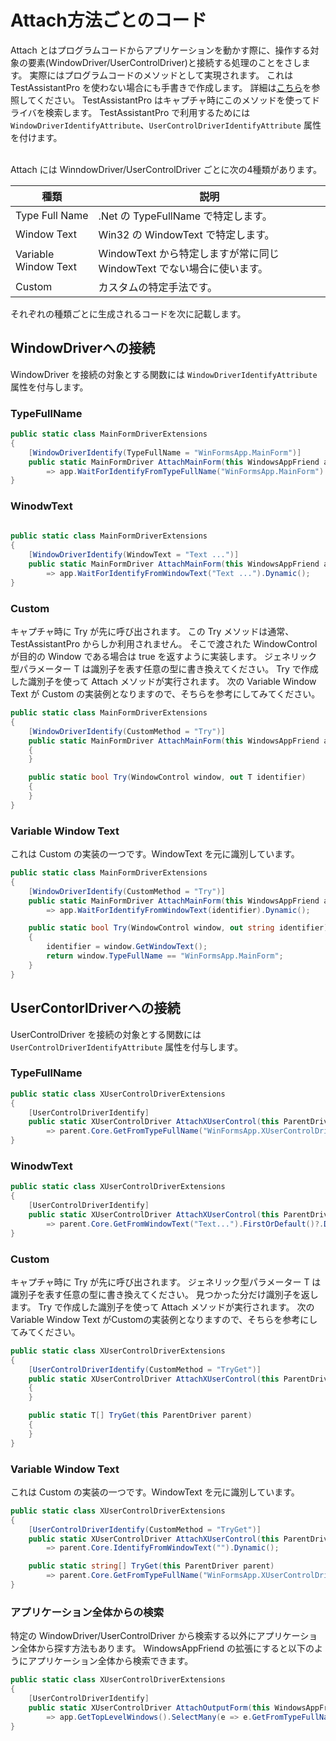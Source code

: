 # Attach方法ごとのコード

Attach とはプログラムコードからアプリケーションを動かす際に、操作する対象の要素(WindowDriver/UserControlDriver)と接続する処理のことをさします。 実際にはプログラムコードのメソッドとして実現されます。
これは TestAssistantPro を使わない場合にも手書きで作成します。
詳細は[こちら](https://github.com/Codeer-Software/Friendly/blob/master/TestAutomationDesign.jp.md#attach)を参照してください。
TestAssistantPro はキャプチャ時にこのメソッドを使ってドライバを検索します。
TestAssistantPro で利用するためには `WindowDriverIdentifyAttribute`、`UserControlDriverIdentifyAttribute` 属性を付けます。

<br>
Attach には WinndowDriver/UserControlDriver ごとに次の4種類があります。

| 種類 | 説明 |
|-----|-----|
| Type Full Name | .Net の TypeFullName で特定します。 |
| Window Text | Win32 の WindowText で特定します。 |
| Variable Window Text | WindowText から特定しますが常に同じ WindowText でない場合に使います。 |
| Custom | カスタムの特定手法です。 |

それぞれの種類ごとに生成されるコードを次に記載します。

## WindowDriverへの接続

WindowDriver を接続の対象とする関数には `WindowDriverIdentifyAttribute` 属性を付与します。

### TypeFullName

```cs
public static class MainFormDriverExtensions
{
    [WindowDriverIdentify(TypeFullName = "WinFormsApp.MainForm")]
    public static MainFormDriver AttachMainForm(this WindowsAppFriend app)
        => app.WaitForIdentifyFromTypeFullName("WinFormsApp.MainForm").Dynamic();
}
```
### WinodwText

```cs
    
public static class MainFormDriverExtensions
{
    [WindowDriverIdentify(WindowText = "Text ...")]
    public static MainFormDriver AttachMainForm(this WindowsAppFriend app)
        => app.WaitForIdentifyFromWindowText("Text ...").Dynamic();
}
```
### Custom

キャプチャ時に Try が先に呼び出されます。
この Try メソッドは通常、TestAssistantPro からしか利用されません。
そこで渡された WindowControl が目的の Window である場合は true を返すように実装します。
ジェネリック型パラメーター T は識別子を表す任意の型に書き換えてください。
Try で作成した識別子を使って Attach メソッドが実行されます。
次の Variable Window Text が Custom の実装例となりますので、そちらを参考にしてみてください。
```cs
public static class MainFormDriverExtensions
{
    [WindowDriverIdentify(CustomMethod = "Try")]
    public static MainFormDriver AttachMainForm(this WindowsAppFriend app, T identifier)
    {
    }

    public static bool Try(WindowControl window, out T identifier)
    {
    }
}
```

### Variable Window Text

これは Custom の実装の一つです。WindowText を元に識別しています。
```cs
public static class MainFormDriverExtensions
{
    [WindowDriverIdentify(CustomMethod = "Try")]
    public static MainFormDriver AttachMainForm(this WindowsAppFriend app, string identifier)
        => app.WaitForIdentifyFromWindowText(identifier).Dynamic();

    public static bool Try(WindowControl window, out string identifier)
    {
        identifier = window.GetWindowText();
        return window.TypeFullName == "WinFormsApp.MainForm";
    }
}
```

## UserContorlDriverへの接続

UserControlDriver を接続の対象とする関数には `UserControlDriverIdentifyAttribute` 属性を付与します。

### TypeFullName

```cs
public static class XUserControlDriverExtensions
{
    [UserControlDriverIdentify]
    public static XUserControlDriver AttachXUserControl(this ParentDriver parent)
        => parent.Core.GetFromTypeFullName("WinFormsApp.XUserControlDriver").FirstOrDefault()?.Dynamic();
}
```

### WinodwText

```cs
public static class XUserControlDriverExtensions
{
    [UserControlDriverIdentify]
    public static XUserControlDriver AttachXUserControl(this ParentDriver parent)
        => parent.Core.GetFromWindowText("Text...").FirstOrDefault()?.Dynamic();
}
```

### Custom

キャプチャ時に Try が先に呼び出されます。
ジェネリック型パラメーター T は識別子を表す任意の型に書き換えてください。
見つかった分だけ識別子を返します。
Try で作成した識別子を使って Attach メソッドが実行されます。
次の Variable Window Text がCustomの実装例となりますので、そちらを参考にしてみてください。
```cs
public static class XUserControlDriverExtensions
{
    [UserControlDriverIdentify(CustomMethod = "TryGet")]
    public static XUserControlDriver AttachXUserControl(this ParentDriver parent, T identifier)
    {
    }

    public static T[] TryGet(this ParentDriver parent)
    {
    }
}
```

### Variable Window Text

これは Custom の実装の一つです。WindowText を元に識別しています。

```cs
public static class XUserControlDriverExtensions
{
    [UserControlDriverIdentify(CustomMethod = "TryGet")]
    public static XUserControlDriver AttachXUserControl(this ParentDriver parent, string text)
        => parent.Core.IdentifyFromWindowText("").Dynamic();

    public static string[] TryGet(this ParentDriver parent)
        => parent.Core.GetFromTypeFullName("WinFormsApp.XUserControlDriver").Select(e => (string)e.Dynamic().Text).ToArray();
}
```

### アプリケーション全体からの検索

特定の WindowDriver/UserControlDriver から検索する以外にアプリケーション全体から探す方法もあります。
WindowsAppFriend の拡張にすると以下のようにアプリケーション全体から検索できます。

```cs
public static class XUserControlDriverExtensions
{
    [UserControlDriverIdentify]
    public static XUserControlDriver AttachOutputForm(this WindowsAppFriend app)
        => app.GetTopLevelWindows().SelectMany(e => e.GetFromTypeFullName("WinFormsApp.XUserControlDriver")).FirstOrDefault()?.Dynamic();
}
```
